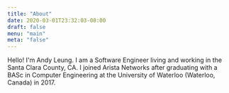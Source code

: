 ```yaml
---
title: "About"
date: 2020-03-01T23:32:03-08:00
draft: false
menu: "main"
meta: "false"
---
```


Hello! I'm Andy Leung. I am a Software Engineer living and working in the Santa Clara County, CA. I joined Arista Networks after graduating with a BASc in Computer Engineering at the University of Waterloo (Waterloo, Canada) in 2017. 
